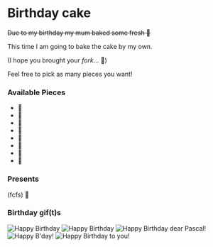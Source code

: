 # Birthday cake

~~Due to my birthday my mum baked some fresh :birthday:~~

This time I am going to bake the cake by my own.

(I hope you brought your *fork*... :fork_and_knife:)

Feel free to pick as many pieces you want!

### Available Pieces
- :cake:
- :cake:
- :cake:
- :cake:
- :cake:
- :cake:
- :cake:
- :cake:

### Presents

(fcfs) :balloon:

### Birthday gif(t)s

![Happy Birthday](https://media.giphy.com/media/IQF90tVlBIByw/giphy.gif)
![Happy Birthday](http://i.giphy.com/OyIZL9LYrwFJ6.gif)
![Happy Birthday dear Pascal\!](https://media4.giphy.com/media/bA69dlfcVLtIc/giphy.gif)
![Happy B'day!](http://i.giphy.com/cvAD85jb12V7ViHvvz3y.gif)
![Happy Birthday to you!](https://media.giphy.com/media/hRS2MZzDx933i/giphy.gif)
